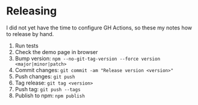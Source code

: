 # Releasing

I did not yet have the time to configure GH Actions, so these my notes how to
release by hand.

1. Run tests
2. Check the demo page in browser
3. Bump version: `npm --no-git-tag-version --force version <major|minor|patch>`
4. Commit changes: `git commit -am "Release version <version>"`
5. Push changes: `git push`
6. Tag release: `git tag <version>`
7. Push tag: `git push --tags`
8. Publish to npm: `npm publish`
